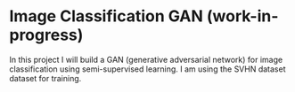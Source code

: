 # Image Classification GAN (work-in-progress)
In this project I will build a GAN (generative adversarial network) for image classification using semi-supervised learning. I am using the SVHN dataset dataset for training.
